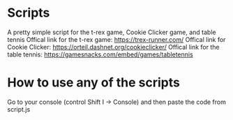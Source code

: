 # Scripts
A pretty simple script for the t-rex game, Cookie Clicker game, and table tennis
Offical link for the t-rex game: https://trex-runner.com/
Offical link for Cookie Clicker: https://orteil.dashnet.org/cookieclicker/
Offical link for the table tennis: https://gamesnacks.com/embed/games/tabletennis


# How to use any of the scripts

Go to your console (control Shift I -> Console) and then paste the code from script.js
